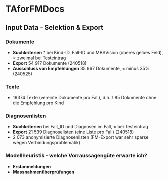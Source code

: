 # TAforFMDocs

## Input Data - Selektion & Export

### Dokumente

- **Suchkriterien** * bei Kind-ID, Fall-ID und MBSVision (oberes gelbes Feld), = zweimal bei Testeintrag
- **Export** 54 917 Dokumente (240518)
- **Ausschluss von Empfehlungen** 35 967 Dokumente, = minus 35% (240525)

### Texte

- 19374 Texte (vereinte Dokumente pro Fall), d.h. 1.85 Dokumente ohne die Empfehlung pro Kind

### Diagnosenlisten

- **Suchkriterien** bei Fall_ID und Diagnosen im Fall, = bei Testeintrag
- **Export** 21 539 Diagnoselisten (eine Liste pro Fall) (240518)
- 2 073 anonymisierte Diagnosenlisten (FM-Export war sehr sparse wegen Verbindungsproblematik)

### Modellheuristik - welche Vorraussagengüte erwarte ich?

- **Erstanmeldungen**
- **Massnahmenüberprüfungen** 


